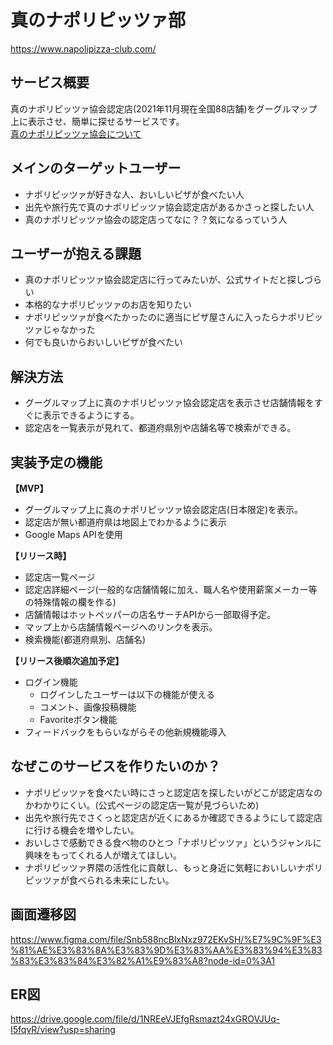 # 真のナポリピッツァ部
https://www.napolipizza-club.com/
## サービス概要
真のナポリピッツァ協会認定店(2021年11月現在全国88店舗)をグーグルマップ上に表示させ、簡単に探せるサービスです。  
[真のナポリピッツァ協会について](https://japan.pizzanapoletana.org/chisiamo.php)

## メインのターゲットユーザー
- ナポリピッツァが好きな人、おいしいピザが食べたい人
- 出先や旅行先で真のナポリピッツァ協会認定店があるかさっと探したい人
- 真のナポリピッツァ協会の認定店ってなに？？気になるっていう人

## ユーザーが抱える課題
- 真のナポリピッツァ協会認定店に行ってみたいが、公式サイトだと探しづらい
- 本格的なナポリピッツァのお店を知りたい
- ナポリピッツァが食べたかったのに適当にピザ屋さんに入ったらナポリピッツァじゃなかった
- 何でも良いからおいしいピザが食べたい

## 解決方法
- グーグルマップ上に真のナポリピッツァ協会認定店を表示させ店舗情報をすぐに表示できるようにする。
- 認定店を一覧表示が見れて、都道府県別や店舗名等で検索ができる。

## 実装予定の機能
**【MVP】**
  - グーグルマップ上に真のナポリピッツァ協会認定店(日本限定)を表示。
  - 認定店が無い都道府県は地図上でわかるように表示
  - Google Maps APIを使用  

**【リリース時】**
  - 認定店一覧ページ
  - 認定店詳細ページ(一般的な店舗情報に加え、職人名や使用薪窯メーカー等の特殊情報の欄を作る)
  - 店舗情報はホットペッパーの店名サーチAPIから一部取得予定。
  - マップ上から店舗情報ページへのリンクを表示。
  - 検索機能(都道府県別、店舗名)  

**【リリース後順次追加予定】**
  - ログイン機能
    - ログインしたユーザーは以下の機能が使える
    - コメント、画像投稿機能
    - Favoriteボタン機能
  - フィードバックをもらいながらその他新規機能導入

## なぜこのサービスを作りたいのか？
- ナポリピッツァを食べたい時にさっと認定店を探したいがどこが認定店なのかわかりにくい。(公式ページの認定店一覧が見づらいため)  
- 出先や旅行先でさくっと認定店が近くにあるか確認できるようにして認定店に行ける機会を増やしたい。  
- おいしさで感動できる食べ物のひとつ「ナポリピッツァ」というジャンルに興味をもってくれる人が増えてほしい。
- ナポリピッツァ界隈の活性化に貢献し、もっと身近に気軽においしいナポリピッツァが食べられる未来にしたい。

## 画面遷移図
https://www.figma.com/file/Snb588ncBlxNxz972EKvSH/%E7%9C%9F%E3%81%AE%E3%83%8A%E3%83%9D%E3%83%AA%E3%83%94%E3%83%83%E3%83%84%E3%82%A1%E9%83%A8?node-id=0%3A1
## ER図
https://drive.google.com/file/d/1NREeVJEfgRsmazt24xGROVJUq-I5fqvR/view?usp=sharing
